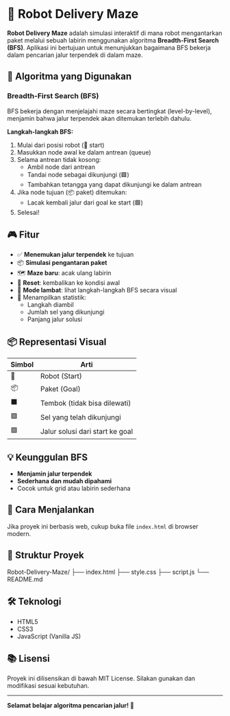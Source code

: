 # 🤖 Robot Delivery Maze

**Robot Delivery Maze** adalah simulasi interaktif di mana robot mengantarkan paket melalui sebuah labirin menggunakan algoritma **Breadth-First Search (BFS)**. Aplikasi ini bertujuan untuk menunjukkan bagaimana BFS bekerja dalam pencarian jalur terpendek di dalam maze.

## 🧠 Algoritma yang Digunakan

### Breadth-First Search (BFS)

BFS bekerja dengan menjelajahi maze secara bertingkat (level-by-level), menjamin bahwa jalur terpendek akan ditemukan terlebih dahulu.

**Langkah-langkah BFS:**

1. Mulai dari posisi robot (📍 start)
2. Masukkan node awal ke dalam antrean (queue)
3. Selama antrean tidak kosong:
   - Ambil node dari antrean
   - Tandai node sebagai dikunjungi (🟪)
   - Tambahkan tetangga yang dapat dikunjungi ke dalam antrean
4. Jika node tujuan (📦 paket) ditemukan:
   - Lacak kembali jalur dari goal ke start (🟩)
5. Selesai!

## 🎮 Fitur

- ✅ **Menemukan jalur terpendek** ke tujuan
- 📦 **Simulasi pengantaran paket**
- 🗺️ **Maze baru**: acak ulang labirin
- 🔄 **Reset**: kembalikan ke kondisi awal
- 🐌 **Mode lambat**: lihat langkah-langkah BFS secara visual
- 👣 Menampilkan statistik:
  - Langkah diambil
  - Jumlah sel yang dikunjungi
  - Panjang jalur solusi

## 📦 Representasi Visual

| Simbol | Arti |
|--------|------|
| 🤖     | Robot (Start) |
| 📦     | Paket (Goal) |
| ⬛     | Tembok (tidak bisa dilewati) |
| 🟪     | Sel yang telah dikunjungi |
| 🟩     | Jalur solusi dari start ke goal |

## 💡 Keunggulan BFS

- **Menjamin jalur terpendek**
- **Sederhana dan mudah dipahami**
- Cocok untuk grid atau labirin sederhana

## 🚀 Cara Menjalankan

Jika proyek ini berbasis web, cukup buka file `index.html` di browser modern.

## 📁 Struktur Proyek

Robot-Delivery-Maze/
├── index.html
├── style.css
├── script.js
└── README.md


## 🛠️ Teknologi

- HTML5
- CSS3
- JavaScript (Vanilla JS)

## 📚 Lisensi

Proyek ini dilisensikan di bawah MIT License. Silakan gunakan dan modifikasi sesuai kebutuhan.

---

**Selamat belajar algoritma pencarian jalur! 🚀**
